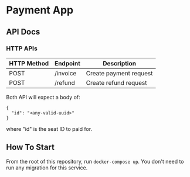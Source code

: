 # Payment App

## API Docs

### HTTP APIs

| HTTP Method | Endpoint   | Description              |
| ----------- | ---------- | ------------------------ |
| POST        | /invoice   | Create payment request   |
| POST        | /refund    | Create refund request    |

Both API will expect a body of:
```
{
  "id": "<any-valid-uuid>"
}
```
where "id" is the seat ID to paid for.

## How To Start

From the root of this repository, run `docker-compose up`. You don't need to run any migration for this service.